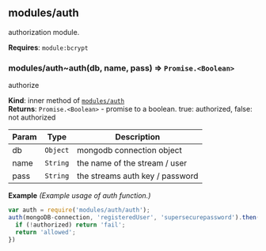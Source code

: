 <a name="module_modules/auth"></a>

## modules/auth
authorization module.

**Requires**: <code>module:bcrypt</code>  
<a name="module_modules/auth..auth"></a>

### modules/auth~auth(db, name, pass) ⇒ <code>Promise.&lt;Boolean&gt;</code>
authorize

**Kind**: inner method of [<code>modules/auth</code>](#module_modules/auth)  
**Returns**: <code>Promise.&lt;Boolean&gt;</code> - promise to a boolean.  true: authorized, false: not authorized  

| Param | Type | Description |
| --- | --- | --- |
| db | <code>Object</code> | mongodb connection object |
| name | <code>String</code> | the name of the stream / user |
| pass | <code>String</code> | the streams auth key / password |

**Example** *(Example usage of auth function.)*  
```js
var auth = require('modules/auth/auth');
auth(mongoDB-connection, 'registeredUser', 'supersecurepassword').then(authorized => {
  if (!authorized) return 'fail';
  return 'allowed';
})
```
